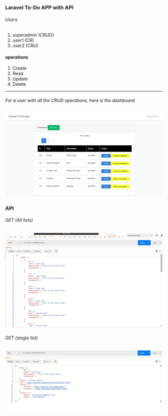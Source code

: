 ### Laravel To-Do APP with API
###### Users
1. superadmin (CRUD)
2. user1 (CR)
3. user2 (CRU)
#### operations
1. Create
2. Read
3. Update
4. Delete

---
###### For a user with all the CRUD operations, here is the dashboard
![alt](/public/images/todoapp.png)
---
### API
###### GET (All lists)
![alt](/public/images/api-all.png)
###### GET (single list)
![alt](/public/images/api-lists-single.png)